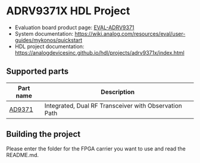 # ADRV9371X HDL Project

- Evaluation board product page: [EVAL-ADRV9371](https://www.analog.com/eval-adrv9371)
- System documentation: https://wiki.analog.com/resources/eval/user-guides/mykonos/quickstart
- HDL project documentation: https://analogdevicesinc.github.io/hdl/projects/adrv9371x/index.html

## Supported parts

| Part name                               | Description                                           |
|-----------------------------------------|-------------------------------------------------------|
| [AD9371](https://www.analog.com/ad9371) | Integrated, Dual RF Transceiver with Observation Path |

## Building the project

Please enter the folder for the FPGA carrier you want to use and read the README.md.